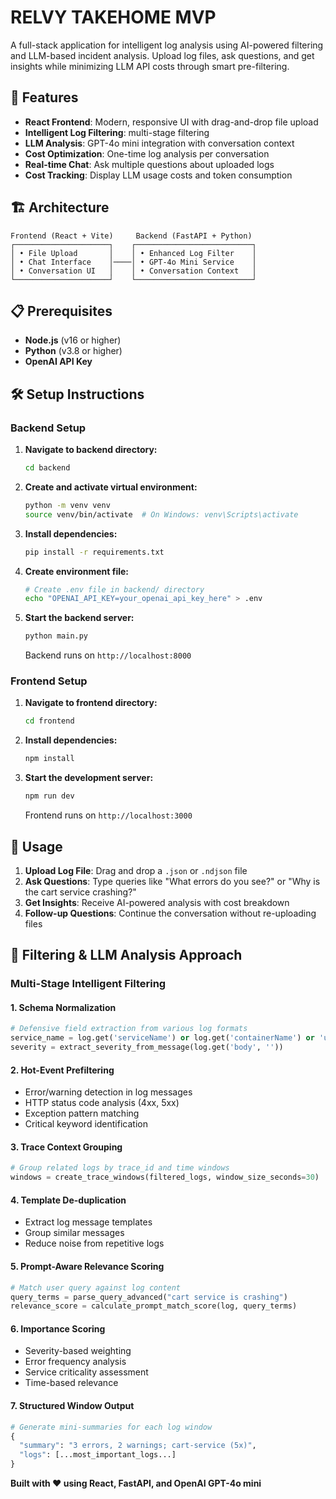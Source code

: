 # RELVY TAKEHOME MVP

A full-stack application for intelligent log analysis using AI-powered filtering and LLM-based incident analysis. Upload log files, ask questions, and get insights while minimizing LLM API costs through smart pre-filtering.

## 🚀 Features

- **React Frontend**: Modern, responsive UI with drag-and-drop file upload
- **Intelligent Log Filtering**: multi-stage filtering
- **LLM Analysis**: GPT-4o mini integration with conversation context
- **Cost Optimization**: One-time log analysis per conversation
- **Real-time Chat**: Ask multiple questions about uploaded logs
- **Cost Tracking**: Display LLM usage costs and token consumption

## 🏗️ Architecture

```
Frontend (React + Vite)     Backend (FastAPI + Python)
┌─────────────────────┐    ┌──────────────────────────┐
│ • File Upload       │    │ • Enhanced Log Filter    │
│ • Chat Interface    │────│ • GPT-4o Mini Service    │
│ • Conversation UI   │    │ • Conversation Context   │
└─────────────────────┘    └──────────────────────────┘
```

## 📋 Prerequisites

- **Node.js** (v16 or higher)
- **Python** (v3.8 or higher)
- **OpenAI API Key**

## 🛠️ Setup Instructions

### Backend Setup

1. **Navigate to backend directory:**
   ```bash
   cd backend
   ```

2. **Create and activate virtual environment:**
   ```bash
   python -m venv venv
   source venv/bin/activate  # On Windows: venv\Scripts\activate
   ```

3. **Install dependencies:**
   ```bash
   pip install -r requirements.txt
   ```

4. **Create environment file:**
   ```bash
   # Create .env file in backend/ directory
   echo "OPENAI_API_KEY=your_openai_api_key_here" > .env
   ```

5. **Start the backend server:**
   ```bash
   python main.py
   ```
   Backend runs on `http://localhost:8000`

### Frontend Setup

1. **Navigate to frontend directory:**
   ```bash
   cd frontend
   ```

2. **Install dependencies:**
   ```bash
   npm install
   ```

3. **Start the development server:**
   ```bash
   npm run dev
   ```
   Frontend runs on `http://localhost:3000`

## 🎯 Usage

1. **Upload Log File**: Drag and drop a `.json` or `.ndjson` file
2. **Ask Questions**: Type queries like "What errors do you see?" or "Why is the cart service crashing?"
3. **Get Insights**: Receive AI-powered analysis with cost breakdown
4. **Follow-up Questions**: Continue the conversation without re-uploading files

## 🧠 Filtering & LLM Analysis Approach

### Multi-Stage Intelligent Filtering

#### 1. **Schema Normalization**
```python
# Defensive field extraction from various log formats
service_name = log.get('serviceName') or log.get('containerName') or 'unknown'
severity = extract_severity_from_message(log.get('body', ''))
```

#### 2. **Hot-Event Prefiltering**
- Error/warning detection in log messages
- HTTP status code analysis (4xx, 5xx)
- Exception pattern matching
- Critical keyword identification

#### 3. **Trace Context Grouping**
```python
# Group related logs by trace_id and time windows
windows = create_trace_windows(filtered_logs, window_size_seconds=30)
```

#### 4. **Template De-duplication**
- Extract log message templates
- Group similar messages
- Reduce noise from repetitive logs

#### 5. **Prompt-Aware Relevance Scoring**
```python
# Match user query against log content
query_terms = parse_query_advanced("cart service is crashing")
relevance_score = calculate_prompt_match_score(log, query_terms)
```

#### 6. **Importance Scoring**
- Severity-based weighting
- Error frequency analysis
- Service criticality assessment
- Time-based relevance

#### 7. **Structured Window Output**
```python
# Generate mini-summaries for each log window
{
  "summary": "3 errors, 2 warnings; cart-service (5x)",
  "logs": [...most_important_logs...]
}
```

**Built with ❤️ using React, FastAPI, and OpenAI GPT-4o mini**
